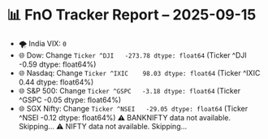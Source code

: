 # 📊 FnO Tracker Report – 2025-09-15
- 🌪️ India VIX: `0`
- 🌐 Dow: Change `Ticker
^DJI   -273.78
dtype: float64` (Ticker
^DJI   -0.59
dtype: float64%)
- 🌐 Nasdaq: Change `Ticker
^IXIC    98.03
dtype: float64` (Ticker
^IXIC    0.44
dtype: float64%)
- 🌐 S&P 500: Change `Ticker
^GSPC   -3.18
dtype: float64` (Ticker
^GSPC   -0.05
dtype: float64%)
- 🌐 SGX Nifty: Change `Ticker
^NSEI   -29.05
dtype: float64` (Ticker
^NSEI   -0.12
dtype: float64%)
⚠️ BANKNIFTY data not available. Skipping...
⚠️ NIFTY data not available. Skipping...